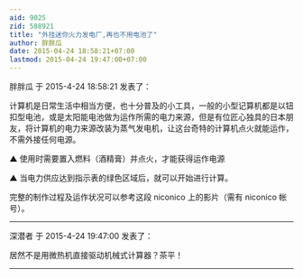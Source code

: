 ```yaml
---
aid: 9025
zid: 588921
title: "外挂迷你火力发电厂,再也不用电池了"
author: 胖胖瓜
date: 2015-04-24 18:58:21+07:00
lastmod: 2015-04-24 19:47:00+07:00
---
```


胖胖瓜 于 2015-4-24 18:58:21 发表了：

计算机是日常生活中相当方便，也十分普及的小工具，一般的小型记算机都是以钮扣型电池，或是太阳能电池做为运作所需的电力来源，但是有位匠心独具的日本朋友，将计算机的电力来源改装为蒸气发电机，让这台奇特的计算机点火就能运作，不需外接任何电源。

▲ 使用时需要置入燃料（酒精膏）并点火，才能获得运作电源

▲ 当电力供应达到指示表的绿色区域后，就可以开始进行计算。

完整的制作过程及运作状况可以参考这段 niconico 上的影片（需有 niconico 帐号）。

---

深潜者 于 2015-4-24 19:47:00 发表了：

居然不是用微热机直接驱动机械式计算器？茶平！

---
